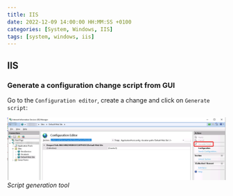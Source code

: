 ```yaml
---
title: IIS
date: 2022-12-09 14:00:00 HH:MM:SS +0100
categories: [System, Windows, IIS]
tags: [system, windows, iis]
---
```


## IIS

### Generate a configuration change script from GUI

Go to the `Configuration editor`, create a change and click on `Generate script`:

![Script generation from IIS](/assets/img/posts/windows-iis-generate-script.png)
_Script generation tool_
